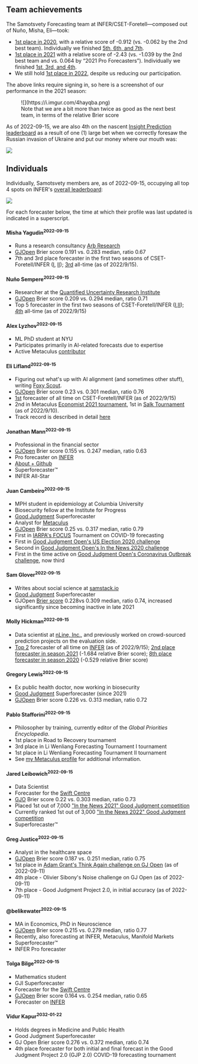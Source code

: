 ## Team achievements

The Samotsvety Forecasting team at INFER/CSET-Foretell—composed out of Nuño, Misha, Eli—took:

- [1st place in 2020](https://www.infer-pub.com/leaderboards/teams?seasonid=1), with a relative score of -0.912 (vs. -0.062 by the 2nd best team). Individually we finished [5th, 6th, and 7th](https://www.infer-pub.com/leaderboards/seasons/1).
- [1st place in 2021](https://www.infer-pub.com/leaderboards/teams?seasonid=2) with a relative score of -2.43 (vs. -1.039 by the 2nd best team and vs. 0.064 by “2021 Pro Forecasters”). Individually we finished [1st, 3rd, and 4th](https://www.infer-pub.com/leaderboards/seasons/2).
- We still hold [1st place in 2022](https://www.infer-pub.com/leaderboards/teams?seasonid=3), despite us reducing our participation.

The above links require signing in, so here is a screenshot of our performance in the 2021 season:

<figure >
![](https://i.imgur.com/4hayqba.png)
<br>
<figcaption>Note that we are a bit more than twice as good as the next best team, in terms of the relative Brier score</figcaption>
</figure>

As of 2022-09-15, we are also 4th on the nascent [Insight Prediction leaderboard](https://insightprediction.com/leaderboards) as a result of one (1) large bet when we correctly foresaw the Russian invasion of Ukraine and put our money where our mouth was:

![](https://i.imgur.com/ob5Cla4.png)

## Individuals

Individually, Samotsvety members are, as of 2022-09-15, occupying all top 4 spots on INFER's [overall leaderboard](https://www.infer-pub.com/leaderboards/overall):

![](https://i.imgur.com/ygMxoht.png)

For each forecaster below, the time at which their profile was last updated is indicated in a superscript.

#### Misha Yagudin<sup>2022-09-15</sup>
- Runs a research consultancy [Arb Research](https://arbresearch.com/)
- [GJOpen](https://www.gjopen.com/forecaster/yagudin) Brier score 0.191 vs. 0.283 median, ratio 0.67
- 7th and 3rd place forecaster in the first two seasons of CSET-Foretell/INFER ([I](https://www.infer-pub.com/leaderboards/seasons/1), [II](https://www.infer-pub.com/leaderboards/seasons/2)); [3rd](https://www.infer-pub.com/forecaster/yagudin/performance?alltime=true) all-time (as of 2022/9/15).

#### Nuño Sempere<sup>2022-09-15</sup>

- Researcher at the [Quantified Uncertainty Research Institute](https://quantifieduncertainty.org/)
- [GJOpen](https://www.gjopen.com/forecaster/LokiOdinevich) Brier score 0.209 vs. 0.294 median, ratio 0.71
- Top 5 forecaster in the first two seasons of CSET-Foretell/INFER ([I](https://www.infer-pub.com/leaderboards/seasons/1),[II](https://www.infer-pub.com/leaderboards/seasons/2)); [4th](https://www.infer-pub.com/forecaster/loki/performance?alltime=true) all-time (as of 2022/9/15)

#### Alex Lyzhov<sup>2022-09-15</sup>

- ML PhD student at NYU
- Participates primarily in AI-related forecasts due to expertise
- Active Metaculus [contributor](https://www.metaculus.com/accounts/profile/103447/)

#### Eli Lifland<sup>2022-09-15</sup>

- Figuring out what's up with AI alignment (and sometimes other stuff), writing [Foxy Scout](https://www.foxy-scout.com/).
- [GJOpen](https://www.gjopen.com/forecaster/elifland) Brier score 0.23 vs. 0.301 median, ratio 0.76
- [1st](https://www.infer-pub.com/forecaster/elifland/performance?alltime=true) forecaster of all time on CSET-Foretell/INFER (as of 2022/9/15)
- 2nd in Metaculus [Economist 2021 tournament](https://www.metaculus.com/questions/11438/economist-2021-tournament-winners/), 1st in [Salk Tournament](https://pandemic.metaculus.com/contests/?selected=salk-tournament) (as of 2022/9/10).
- Track record is described in detail [here](https://www.lesswrong.com/posts/XAkhqkNQByEaT8MED/personal-forecasting-retrospective-2020-2022)

#### Jonathan Mann<sup>2022-09-15</sup>

- Professional in the financial sector
- [GJOpen](https://www.gjopen.com/forecaster/JonathanMann) Brier score 0.155 vs. 0.247 median, ratio 0.63
- Pro forecaster on [INFER](https://www.infer-pub.com/forecaster/JonathanMann/performance)
- [About + Github](https://jonathanmann.github.io/about/)
- Superforecaster™
- INFER All-Star

#### Juan Cambeiro<sup>2022-09-15</sup>

- MPH student in epidemiology at Columbia University
- Biosecurity fellow at the Institute for Progress
- [Good Judgment](https://www.gjopen.com/) Superforecaster
- Analyst for [Metaculus](https://www.metaculus.com/questions/)
- [GJOpen](https://www.gjopen.com/forecaster/juancambeiro) Brier score 0.25 vs. 0.317 median, ratio 0.79
- First in [IARPA's FOCUS](https://www.iarpa.gov/research-programs/focus-2) Tournament on COVID-19 forecasting
- First in [Good Judgment Open's US Election 2020 challenge](https://www.gjopen.com/challenges/42-us-election-2020/scores)
- Second in [Good Judgment Open's In the News 2020 challenge](https://www.gjopen.com/challenges/36-in-the-news-2020/scores)
- First in the time active on [Good Judgment Open's Coronavirus Outbreak challenge](https://www.gjopen.com/challenges/43-coronavirus-outbreak/scores), now third

#### Sam Glover<sup>2022-09-15</sup>

- Writes about social science at [samstack.io](https://www.samstack.io)
- [Good Judgment](https://www.gjopen.com/) Superforecaster
- GJOpen [Brier score](https://www.gjopen.com/forecaster/samglover97) 0.228vs 0.309 median, ratio 0.74, increased significantly since becoming inactive in late 2021

#### Molly Hickman<sup>2022-09-15</sup>

- Data scientist at [nLine, Inc.](https://nline.io/), and previously worked on crowd-sourced prediction projects on the evaluation side.
- [Top 2](https://www.infer-pub.com/forecaster/mollygh) forecaster of all time on [INFER](https://www.infer-pub.com/) (as of 2022/9/15); [2nd place forecaster in season 2021](https://www.infer-pub.com/leaderboards/seasons/2) (-1.684 relative Brier score); [8th place forecaster in season 2020](https://www.infer-pub.com/leaderboards/seasons/1) (-0.529 relative Brier score)

#### Gregory Lewis<sup>2022-09-15</sup>

- Ex public health doctor, now working in biosecurity
- [Good Judgment](https://www.gjopen.com/) Superforecaster (since 2021)
- [GJOpen](https://www.gjopen.com/forecaster/Gjlewis) Brier score 0.226 vs. 0.313 median, ratio 0.72


#### Pablo Stafforini<sup>2022-09-15</sup>

- Philosopher by training, currently editor of the *Global Priorities Encyclopedia*.
- 1st place in Road to Recovery tournament
- 3rd place in Li Wenliang Forecasting Tournament I tournament
- 1st place in Li Wenliang Forecasting Tournament II tournament
- See [my Metaculus profile](https://www.metaculus.com/accounts/profile/101341/) for additional information.

#### Jared Leibowich<sup>2022-09-15</sup>

- Data Scientist
- Forecaster for the [Swift Centre](https://www.swiftcentre.org/)
- [GJO](https://www.gjopen.com/forecaster/jleibowich) Brier score 0.22 vs. 0.303 median, ratio 0.73
- Placed 1st out of 7,000 ["In the News 2021" Good Judgment competition](https://www.gjopen.com/leaderboards/challenges/47-in-the-news-2021)
- Currently ranked 1st out of 3,000 ["In the News 2022" Good Judgment competition](https://www.gjopen.com/leaderboards/challenges/57-in-the-news-2022)
- Superforecaster™

#### Greg Justice<sup>2022-09-15</sup>

- Analyst in the healthcare space
- [GJOpen](https://www.gjopen.com/forecaster/slapthepancake) Brier score 0.187 vs. 0.251 median, ratio 0.75
- 1st place in [Adam Grant's Think Again challenge on GJ Open](https://adamgrant.bulletin.com/how-to-be-less-wrong)
 (as of 2022-09-11)
- 4th place - Olivier Sibony's Noise challenge on GJ Open (as of 2022-09-11)
- 7th place - Good Judgment Project 2.0, in initial accuracy (as of 2022-09-11)

#### @belikewater<sup>2022-09-15</sup>

- MA in Economics, PhD in Neuroscience
- [GJOpen](https://www.gjopen.com/forecaster/belikewater) Brier score 0.215 vs. 0.279 median, ratio 0.77
- Recently, also forecasting at INFER, Metaculus, Manifold Markets
- Superforecaster™
- INFER Pro forecaster

#### Tolga Bilge<sup>2022-09-15</sup>

- Mathematics student
- GJI Superforecaster
- Forecaster for the [Swift Centre](https://swiftcentre.org)
- [GJOpen](https://www.gjopen.com/forecaster/Tolga) Brier score 0.164 vs. 0.254 median, ratio 0.65
- Forecaster on [INFER](https://www.infer-pub.com/forecaster/Tolga)

#### Vidur Kapur<sup>2032-01-22</sup>

- Holds degrees in Medicine and Public Health
- Good Judgment Superforecaster
- GJ Open Brier score 0.276 vs. 0.372 median, ratio 0.74
- 4th place forecaster for both initial and final forecast in the Good Judgment Project 2.0 (GJP 2.0) COVID-19 forecasting tournament

[^1]: Says Pablo.
